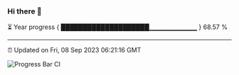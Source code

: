 ### Hi there 👋

⏳ Year progress { ████████████████████▁▁▁▁▁▁▁▁▁▁ } 68.57 %

---

⏰ Updated on Fri, 08 Sep 2023 06:21:16 GMT

![Progress Bar CI](https://github.com/ZhaoGui/ZhaoGui/workflows/Progress%20Bar%20CI/badge.svg)
